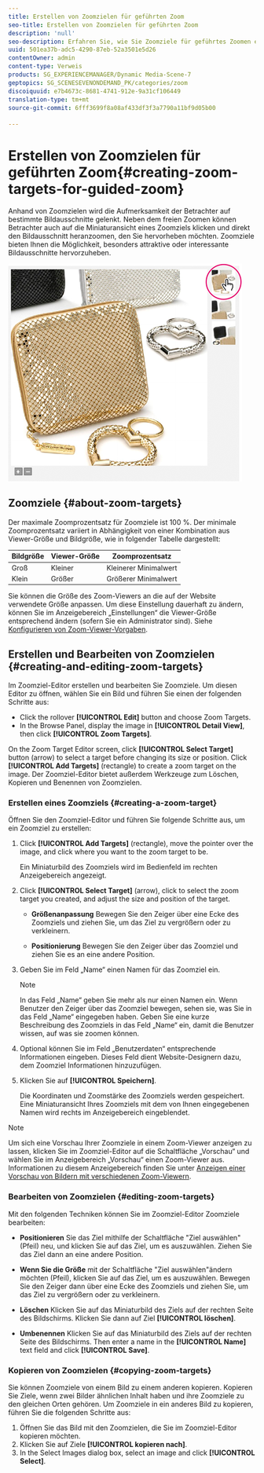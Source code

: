 ```yaml
---
title: Erstellen von Zoomzielen für geführten Zoom
seo-title: Erstellen von Zoomzielen für geführten Zoom
description: 'null'
seo-description: Erfahren Sie, wie Sie Zoomziele für geführtes Zoomen erstellen.
uuid: 501ea37b-adc5-4290-87eb-52a3501e5d26
contentOwner: admin
content-type: Verweis
products: SG_EXPERIENCEMANAGER/Dynamic Media-Scene-7
geptopics: SG_SCENESEVENONDEMAND_PK/categories/zoom
discoiquuid: e7b4673c-8681-4741-912e-9a31cf106449
translation-type: tm+mt
source-git-commit: 6fff3699f8a08af433df3f3a7790a11bf9d05b00

---
```



# Erstellen von Zoomzielen für geführten Zoom{#creating-zoom-targets-for-guided-zoom}

Anhand von Zoomzielen wird die Aufmerksamkeit der Betrachter auf bestimmte Bildausschnitte gelenkt. Neben dem freien Zoomen können Betrachter auch auf die Miniaturansicht eines Zoomziels klicken und direkt den Bildausschnitt heranzoomen, den Sie hervorheben möchten. Zoomziele bieten Ihnen die Möglichkeit, besonders attraktive oder interessante Bildausschnitte hervorzuheben.

![Erstellen von Zoomzielen für geführten Zoom](/help/assets/zo_guided_zoom.png)

## Zoomziele {#about-zoom-targets}

Der maximale Zoomprozentsatz für Zoomziele ist 100 %. Der minimale Zoomprozentsatz variiert in Abhängigkeit von einer Kombination aus Viewer-Größe und Bildgröße, wie in folgender Tabelle dargestellt:

| Bildgröße | Viewer-Größe | Zoomprozentsatz |
|--- |--- |--- |
| Groß | Kleiner | Kleinerer Minimalwert |
| Klein | Größer | Größerer Minimalwert |

Sie können die Größe des Zoom-Viewers an die auf der Website verwendete Größe anpassen. Um diese Einstellung dauerhaft zu ändern, können Sie im Anzeigebereich „Einstellungen“ die Viewer-Größe entsprechend ändern (sofern Sie ein Administrator sind). Siehe [Konfigurieren von Zoom-Viewer-Vorgaben](setting-zoom-viewer-presets.md#setting_up_zoom_viewer_presets).

## Erstellen und Bearbeiten von Zoomzielen {#creating-and-editing-zoom-targets}

Im Zoomziel-Editor erstellen und bearbeiten Sie Zoomziele. Um diesen Editor zu öffnen, wählen Sie ein Bild und führen Sie einen der folgenden Schritte aus:

* Click the rollover **[!UICONTROL Edit]** button and choose Zoom Targets.
* In the Browse Panel, display the image in **[!UICONTROL Detail View]**, then click **[!UICONTROL Zoom Targets]**.

On the Zoom Target Editor screen, click **[!UICONTROL Select Target]** button (arrow) to select a target before changing its size or position. Click **[!UICONTROL Add Targets]** (rectangle) to create a zoom target on the image. Der Zoomziel-Editor bietet außerdem Werkzeuge zum Löschen, Kopieren und Benennen von Zoomzielen.

### Erstellen eines Zoomziels {#creating-a-zoom-target}

Öffnen Sie den Zoomziel-Editor und führen Sie folgende Schritte aus, um ein Zoomziel zu erstellen:

1. Click **[!UICONTROL Add Targets]** (rectangle), move the pointer over the image, and click where you want to the zoom target to be.

   Ein Miniaturbild des Zoomziels wird im Bedienfeld im rechten Anzeigebereich angezeigt.

1. Click **[!UICONTROL Select Target]** (arrow), click to select the zoom target you created, and adjust the size and position of the target.

   * **Größenanpassung** Bewegen Sie den Zeiger über eine Ecke des Zoomziels und ziehen Sie, um das Ziel zu vergrößern oder zu verkleinern.

   * **Positionierung** Bewegen Sie den Zeiger über das Zoomziel und ziehen Sie es an eine andere Position.

1. Geben Sie im Feld „Name“ einen Namen für das Zoomziel ein.

   >[!NOTE]
   >
   >In das Feld „Name“ geben Sie mehr als nur einen Namen ein. Wenn Benutzer den Zeiger über das Zoomziel bewegen, sehen sie, was Sie in das Feld „Name“ eingegeben haben. Geben Sie eine kurze Beschreibung des Zoomziels in das Feld „Name“ ein, damit die Benutzer wissen, auf was sie zoomen können.

1. Optional können Sie im Feld „Benutzerdaten“ entsprechende Informationen eingeben. Dieses Feld dient Website-Designern dazu, dem Zoomziel Informationen hinzuzufügen.
1. Klicken Sie auf **[!UICONTROL Speichern]**.

   Die Koordinaten und Zoomstärke des Zoomziels werden gespeichert. Eine Miniaturansicht Ihres Zoomziels mit dem von Ihnen eingegebenen Namen wird rechts im Anzeigebereich eingeblendet.

>[!NOTE]
>
>Um sich eine Vorschau Ihrer Zoomziele in einem Zoom-Viewer anzeigen zu lassen, klicken Sie im Zoomziel-Editor auf die Schaltfläche „Vorschau“ und wählen Sie im Anzeigebereich „Vorschau“ einen Zoom-Viewer aus. Informationen zu diesem Anzeigebereich finden Sie unter [Anzeigen einer Vorschau von Bildern mit verschiedenen Zoom-Viewern](previewing-image-assets-different-zoom.md#previewing_image_assets_with_different_zoom_viewers).

### Bearbeiten von Zoomzielen {#editing-zoom-targets}

Mit den folgenden Techniken können Sie im Zoomziel-Editor Zoomziele bearbeiten:

* **Positionieren** Sie das Ziel mithilfe der Schaltfläche "Ziel auswählen"(Pfeil) neu, und klicken Sie auf das Ziel, um es auszuwählen. Ziehen Sie das Ziel dann an eine andere Position.

* **Wenn Sie die Größe** mit der Schaltfläche "Ziel auswählen"ändern möchten (Pfeil), klicken Sie auf das Ziel, um es auszuwählen. Bewegen Sie den Zeiger dann über eine Ecke des Zoomziels und ziehen Sie, um das Ziel zu vergrößern oder zu verkleinern.

* **Löschen** Klicken Sie auf das Miniaturbild des Ziels auf der rechten Seite des Bildschirms. Klicken Sie dann auf Ziel **[!UICONTROL löschen]**.

* **Umbenennen** Klicken Sie auf das Miniaturbild des Ziels auf der rechten Seite des Bildschirms. Then enter a name in the **[!UICONTROL Name]** text field and click **[!UICONTROL Save]**.

### Kopieren von Zoomzielen {#copying-zoom-targets}

Sie können Zoomziele von einem Bild zu einem anderen kopieren. Kopieren Sie Ziele, wenn zwei Bilder ähnlichen Inhalt haben und ihre Zoomziele zu den gleichen Orten gehören. Um Zoomziele in ein anderes Bild zu kopieren, führen Sie die folgenden Schritte aus:

1. Öffnen Sie das Bild mit den Zoomzielen, die Sie im Zoomziel-Editor kopieren möchten.
1. Klicken Sie auf Ziele **[!UICONTROL kopieren nach]**.
1. In the Select Images dialog box, select an image and click **[!UICONTROL Select]**.

